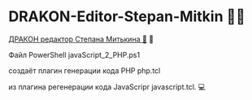 # DRAKON-Editor-Stepan-Mitkin 🐉🚀
[ДРАКОН редактор Степана Митькина 🐉](URL]https://github.com/stepan-mitkin/drakon_editor#how-to-use-release-version-of-drakon-editor[/URL) 🌟

Файл PowerShell javaScript_2_PHP.ps1 

создаёт плагин генерации кода PHP php.tcl 

из плагина регенерации кода JavaScripr javascript.tcl. 💻
